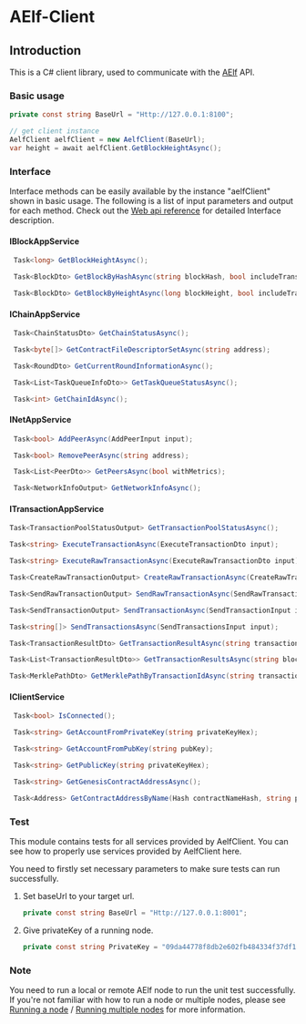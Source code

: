 # AElf-Client

## Introduction

This is a C# client library, used to communicate with the [AElf](https://github.com/AElfProject/AElf)  API.

### Basic usage

``` c#
private const string BaseUrl = "Http://127.0.0.1:8100";

// get client instance
AelfClient aelfClient = new AelfClient(BaseUrl);
var height = await aelfClient.GetBlockHeightAsync();
```

### Interface

Interface methods can be easily available by the instance "aelfClient" shown in basic usage. The following is a list of input parameters and output for each method. Check out the [Web api reference](https://docs.aelf.io/v/dev/reference) for detailed Interface description.

#### IBlockAppService

```c#
 Task<long> GetBlockHeightAsync();

 Task<BlockDto> GetBlockByHashAsync(string blockHash, bool includeTransactions = false);

 Task<BlockDto> GetBlockByHeightAsync(long blockHeight, bool includeTransactions = false);
```

#### IChainAppService

```c#
 Task<ChainStatusDto> GetChainStatusAsync();

 Task<byte[]> GetContractFileDescriptorSetAsync(string address);

 Task<RoundDto> GetCurrentRoundInformationAsync();

 Task<List<TaskQueueInfoDto>> GetTaskQueueStatusAsync();

 Task<int> GetChainIdAsync();
```

#### INetAppService

```c#
 Task<bool> AddPeerAsync(AddPeerInput input);

 Task<bool> RemovePeerAsync(string address);

 Task<List<PeerDto>> GetPeersAsync(bool withMetrics);

 Task<NetworkInfoOutput> GetNetworkInfoAsync();
```

#### ITransactionAppService

```c#
Task<TransactionPoolStatusOutput> GetTransactionPoolStatusAsync();

Task<string> ExecuteTransactionAsync(ExecuteTransactionDto input);

Task<string> ExecuteRawTransactionAsync(ExecuteRawTransactionDto input);

Task<CreateRawTransactionOutput> CreateRawTransactionAsync(CreateRawTransactionInput input);

Task<SendRawTransactionOutput> SendRawTransactionAsync(SendRawTransactionInput input);

Task<SendTransactionOutput> SendTransactionAsync(SendTransactionInput input);

Task<string[]> SendTransactionsAsync(SendTransactionsInput input);

Task<TransactionResultDto> GetTransactionResultAsync(string transactionId);

Task<List<TransactionResultDto>> GetTransactionResultsAsync(string blockHash, int offset = 0,int limit = 10);

Task<MerklePathDto> GetMerklePathByTransactionIdAsync(string transactionId);
```

#### IClientService

```c#
 Task<bool> IsConnected();

 Task<string> GetAccountFromPrivateKey(string privateKeyHex);

 Task<string> GetAccountFromPubKey(string pubKey);

 Task<string> GetPublicKey(string privateKeyHex);

 Task<string> GetGenesisContractAddressAsync();

 Task<Address> GetContractAddressByName(Hash contractNameHash, string privateKeyHex);
```

### Test

This module contains tests for all services provided by AelfClient. You can see how to properly use services provided by AelfClient here.

You need to firstly set necessary parameters to make sure tests can run successfully.

1. Set baseUrl to your target url.

   ```c#
   private const string BaseUrl = "Http://127.0.0.1:8001";
   ```

2. Give privateKey of a running node.

   ```c#
   private const string PrivateKey = "09da44778f8db2e602fb484334f37df19e221c84c4582ce5b7770ccfbc3ddbef";
   ```

### Note

You need to run a local or remote AElf node to run the unit test successfully. If you're not familiar with how to run a node or multiple nodes, please see [Running a node](https://docs.aelf.io/v/dev/main/main/run-node) / [Running multiple nodes](https://docs.aelf.io/v/dev/main/main/multi-nodes) for more information.